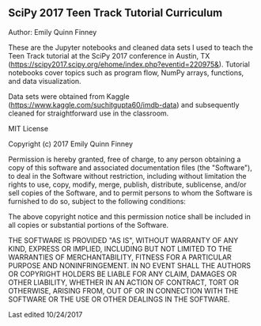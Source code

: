 ## SciPy 2017 Teen Track Tutorial Curriculum
Author: Emily Quinn Finney

These are the Jupyter notebooks and cleaned data sets I used to teach the 
Teen Track tutorial at the SciPy 2017 conference in Austin, TX 
(https://scipy2017.scipy.org/ehome/index.php?eventid=220975&). Tutorial
notebooks cover topics such as program flow, NumPy arrays, functions, and data visualization.

Data sets were obtained from Kaggle 
(https://www.kaggle.com/suchitgupta60/imdb-data) and subsequently cleaned for 
straightforward use in the classroom.



MIT License

Copyright (c) 2017 Emily Quinn Finney

Permission is hereby granted, free of charge, to any person obtaining a copy
of this software and associated documentation files (the "Software"), to deal
in the Software without restriction, including without limitation the rights
to use, copy, modify, merge, publish, distribute, sublicense, and/or sell
copies of the Software, and to permit persons to whom the Software is
furnished to do so, subject to the following conditions:

The above copyright notice and this permission notice shall be included in all
copies or substantial portions of the Software.

THE SOFTWARE IS PROVIDED "AS IS", WITHOUT WARRANTY OF ANY KIND, EXPRESS OR
IMPLIED, INCLUDING BUT NOT LIMITED TO THE WARRANTIES OF MERCHANTABILITY,
FITNESS FOR A PARTICULAR PURPOSE AND NONINFRINGEMENT. IN NO EVENT SHALL THE
AUTHORS OR COPYRIGHT HOLDERS BE LIABLE FOR ANY CLAIM, DAMAGES OR OTHER
LIABILITY, WHETHER IN AN ACTION OF CONTRACT, TORT OR OTHERWISE, ARISING FROM,
OUT OF OR IN CONNECTION WITH THE SOFTWARE OR THE USE OR OTHER DEALINGS IN THE
SOFTWARE.

Last edited 10/24/2017